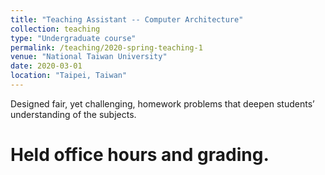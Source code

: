 ```yaml
---
title: "Teaching Assistant -- Computer Architecture"
collection: teaching
type: "Undergraduate course"
permalink: /teaching/2020-spring-teaching-1
venue: "National Taiwan University"
date: 2020-03-01
location: "Taipei, Taiwan"
---
```


Designed fair, yet challenging, homework problems that deepen students’ understanding of the subjects.

Held office hours and grading.
======